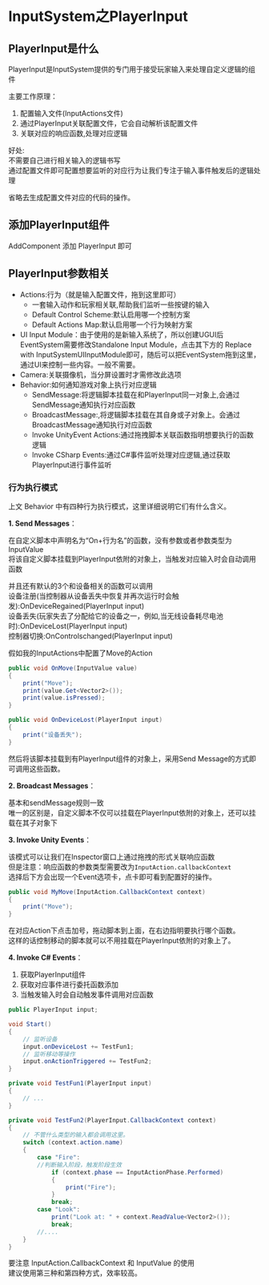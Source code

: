 # InputSystem之PlayerInput

## PlayerInput是什么

PlayerInput是InputSystem提供的专门用于接受玩家输入来处理自定义逻辑的组件

主要工作原理：

1. 配置输入文件(InputActions文件)
2. 通过PlayerInput关联配置文件，它会自动解析该配置文件
3. 关联对应的响应函数,处理对应逻辑

好处:\
不需要自己进行相关输入的逻辑书写\
通过配置文件即可配置想要监听的对应行为让我们专注于输入事件触发后的逻辑处理

省略去生成配置文件对应的代码的操作。

## 添加PlayerInput组件

AddComponent 添加 PlayerInput 即可

## PlayerInput参数相关

- Actions:行为（就是输入配置文件，拖到这里即可）
  - 一套输入动作和玩家相关联,帮助我们监听一些按键的输入
  - Default Control Scheme:默认启用哪一个控制方案
  - Default Actions Map:默认启用哪一个行为映射方案
- UI Input Module：由于使用的是新输入系统了，所以创建UGUI后EventSystem需要修改Standalone Input Module，点击其下方的 Replace with InputSystemUIInputModule即可，随后可以把EventSystem拖到这里，通过UI来控制一些内容。一般不需要。
- Camera:关联摄像机，当分屏设置时才需修改此选项
- Behavior:如何通知游戏对象上执行对应逻辑
  - SendMessage:将逻辑脚本挂载在和Playerlnput同一对象上,会通过SendMessage通知执行对应函数
  - BroadcastMessage:,将逻辑脚本挂载在其自身或子对象上。会通过BroadcastMessage通知执行对应函数
  - lnvoke UnityEvent Actions:通过拖拽脚本关联函数指明想要执行的函数逻辑
  - lnvoke CSharp Events:通过C#事件监听处理对应逻辑,通过获取Playerlnput进行事件监听

### 行为执行模式

上文 Behavior 中有四种行为执行模式，这里详细说明它们有什么含义。

**1. Send Messages**：

在自定义脚本中声明名为“On+行为名”的函数，没有参数或者参数类型为InputValue\
将该自定义脚本挂载到PlayerInput依附的对象上，当触发对应输入时会自动调用函数

并且还有默认的3个和设备相关的函数可以调用\
设备注册(当控制器从设备丢失中恢复并再次运行时会触发):OnDeviceRegained(PlayerInput input)\
设备丢失(玩家失去了分配给它的设备之一，例如,当无线设备耗尽电池时):OnDeviceLost(PlayerInput input)\
控制器切换:OnControlschanged(PlayerInput input)

假如我的InputActions中配置了Move的Action

```csharp
public void OnMove(InputValue value)
{
    print("Move");
    print(value.Get<Vector2>());
    print(value.isPressed);
}

public void OnDeviceLost(PlayerInput input)
{
    print("设备丢失");
}
```

然后将该脚本挂载到有PlayerInput组件的对象上，采用Send Message的方式即可调用这些函数。

**2. Broadcast Messages**：

基本和sendMessage规则一致\
唯一的区别是，自定义脚本不仅可以挂载在PlayerInput依附的对象上，还可以挂载在其子对象下

**3. Invoke Unity Events**：

该模式可以让我们在Inspector窗口上通过拖拽的形式关联响应函数\
但是注意：响应函数的参数类型需要改为`InputAction.callbackContext`\
选择后下方会出现一个Event选项卡，点卡即可看到配置好的操作。

```csharp
public void MyMove(InputAction.CallbackContext context)
{
    print("Move");
}
```

在对应Action下点击加号，拖动脚本到上面，在右边指明要执行哪个函数。\
这样的话控制移动的脚本就可以不用挂载在PlayerInput依附的对象上了。

**4. Invoke C\# Events**：

1. 获取PlayerInput组件
2. 获取对应事件进行委托函数添加
3. 当触发输入时会自动触发事件调用对应函数

```csharp
public PlayerInput input;

void Start()
{
    // 监听设备
    input.onDeviceLost += TestFun1;
    // 监听移动等操作
    input.onActionTriggered += TestFun2;
}

private void TestFun1(PlayerInput input)
{
    // ...
}

private void TestFun2(PlayerInput.CallbackContext context)
{
    // 不管什么类型的输入都会调用这里。
    switch (context.action.name)
    {
        case "Fire":
        //判断输入阶段，触发阶段生效
            if (context.phase == InputActionPhase.Performed)
            {
                print("Fire");
            }
            break;
        case "Look":
            print("Look at: " + context.ReadValue<Vector2>());
            break;
        //....
    }
}

```

要注意 InputAction.CallbackContext 和 InputValue 的使用\
建议使用第三种和第四种方式，效率较高。